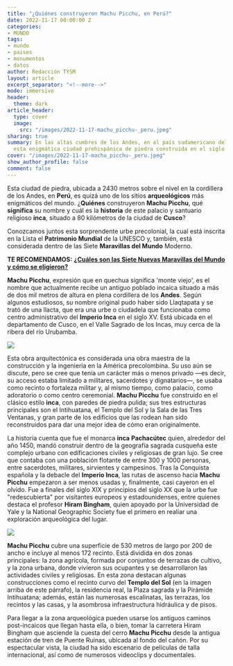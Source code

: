 ```yaml
---
title: "¿Quiénes construyeron Machu Picchu, en Perú?"
date: 2022-11-17 00:00:00 Z
categories:
- MUNDO
tags:
- mundo
- paises
- monumentos
- datos
author: Redacción TYSM
layout: article
excerpt_separator: "<!--more-->"
mode: immersive
header:
  theme: dark
article_header:
  type: cover
  image:
    src: "/images/2022-11-17-machu_picchu-_peru.jpeg"
sharing: true
summary: En las altas cumbres de los Andes, en el país sudamericano del Perú, se encuentra
  esta enigmática ciudad prehispánica de piedra construida en el siglo XV
cover: "/images/2022-11-17-machu_picchu-_peru.jpeg"
show_author_profile: false
comment: false
---
```


Esta ciudad de piedra, ubicada a 2430 metros sobre el nivel en la cordillera de los Andes, en **Perú**, es quizá uno de los sitios **arqueológicos** más enigmáticos del mundo. ¿**Quiénes** construyeron **Machu Picchu**, qué **significa** su nombre y cuál es la **historia** de este palacio y santuario religioso **inca**, situado a 80 kilómetros de la ciudad de **Cusco**?

Conozcamos juntos esta sorprendente urbe precolonial, la cual está inscrita en la Lista el **Patrimonio Mundial** de la UNESCO y, también, está considerada dentro de las Siete **Maravillas del Mundo** Moderno.

**TE RECOMENDAMOS:** [**¿Cuáles son las Siete Nuevas Maravillas del Mundo y cómo se eligieron?**](https://blog.tonoysumariachi.com/mundo/2022/08/01/cuales-son-las-siete-maravillas-del-mundo-moderno.html)

**Machu Picchu**, expresión que en quechua significa 'monte viejo', es el nombre que actualmente recibe un antiguo poblado incaica situado a más de dos mil metros de altura en plena cordillera de los **Andes**. Según algunos estudiosos, su nombre original pudo haber sido Llaqtapata y se trató de una llacta, que era una urbe o ciudadela que funcionaba como centro administrativo del **Imperio Inca** en el siglo XV. Está ubicada en el departamento de Cusco, en el Valle Sagrado de los Incas, muy cerca de la ribera del río Urubamba.

![](https://upload.wikimedia.org/wikipedia/commons/thumb/c/ca/Machu_Picchu%2C_Peru_%282018%29.jpg/1024px-Machu_Picchu%2C_Peru_%282018%29.jpg)

Esta obra arquitectónica es considerada una obra maestra de la construcción y la ingeniería en la América precolombina. Su uso aún se discute, pero se cree que tenía un carácter más o menos privado —es decir, su acceso estaba limitado a militares, sacerdotes y dignatarios—, se usaba como recinto o fortaleza militar y, al mismo tiempo, como palacio, como adoratorio o como centro ceremonial. **Machu Picchu** fue construido en el clásico estilo **inca**, con paredes de piedra pulida; sus tres estructuras principales son el Intihuatana, el Templo del Sol y la Sala de las Tres Ventanas, y gran parte de los edificios que las rodean han sido reconstruidos para dar una mejor idea de cómo eran originalmente.

La historia cuenta que fue el monarca **inca** **Pachacútec** quien, alrededor del año 1450, mandó construir dentro de la geografía sagrada cusqueña este complejo urbano con edificaciones civiles y religiosas de gran lujo. Se cree que contaba con una población flotante de entre 300 y 1000 personas, entre sacerdotes, militares, sirvientes y campesinos. Tras la Conquista española y la debacle del **Imperio Inca**, las rutas de ascenso hacia **Machu Picchu** empezaron a ser menos usadas y, finalmente, casi cayeron en el olvido. Fue a finales del siglo XIX y principios del siglo XX que la urbe fue "redescubierta" por visitantes europeos y estadounidenses, entre quienes destaca el profesor **Hiram Bingham**, quien apoyado por la Universidad de Yale y la National Geographic Society fue el primero en realiar una exploración arqueológica del lugar.

![](https://upload.wikimedia.org/wikipedia/commons/thumb/5/59/Machupicchu_intihuatana.JPG/1024px-Machupicchu_intihuatana.JPG)

**Machu Picchu** cubre una superficie de 530 metros de largo por 200 de ancho e incluye al menos 172 recinto. Está dividida en dos zonas principales: la zona agrícola, formada por conjuntos de terrazas de cultivo, y la zona urbana, donde vivieron sus ocupantes y se desarrollaron las actividades civiles y religiosas. En esta zona destacan algunas construcciones como el recinto curvo del **Templo del Sol** (en la imagen arriba de este párrafo), la residencia real, la Plaza sagrada y la Pirámide Intihuatana; además, están las numerosas escalinatas, las terrazas, los recintos y las casas, y la asombrosa infraestructura hidráulica y de pisos.

Para llegar a la zona arqueológica pueden usarse los antiguos caminos post-incaicos que llegan hasta ella, o bien, tomar la carretera Hiram Bingham que asciende la cuesta del cerro **Machu Picchu** desde la antigua estación de tren de Puente Ruinas, ubicada al fondo del cañón. Por su espectacular vista, la ciudad ha sido escenario de películas de talla internacional, así como de numerosos videoclips y documentales.
